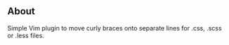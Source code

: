 ## About

Simple Vim plugin to move curly braces onto separate lines for .css, .scss or .less files.
